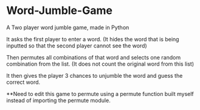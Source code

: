 # Word-Jumble-Game
A Two player word jumble game, made in Python

It asks the first player to enter a word. (It hides the word that is being inputted so that the second player cannot see the word)

Then permutes all combinations of that word and selects one random combination from the list. (It does not count the original word from this list)

It then gives the player 3 chances to unjumble the word and guess the correct word. 

**Need to edit this game to permute using a permute function built myself instead of importing the permute module.
